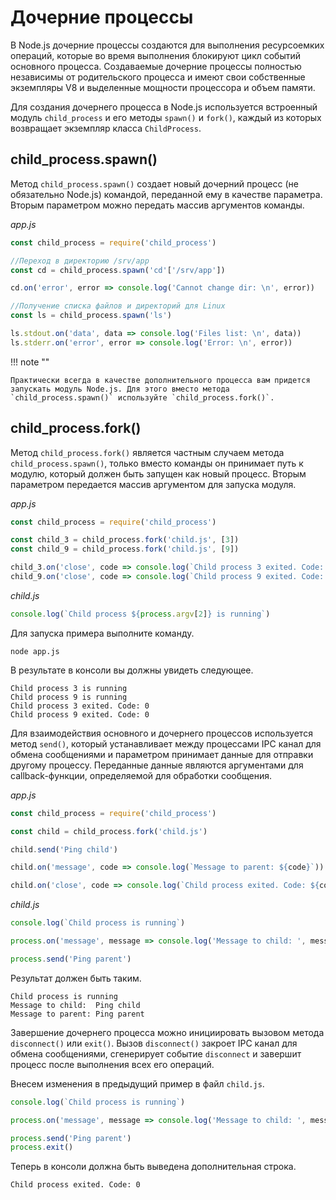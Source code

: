 # Дочерние процессы

В Node.js дочерние процессы создаются для выполнения ресурсоемких операций, которые во время выполнения блокируют цикл событий основного процесса. Создаваемые дочерние процессы полностью независимы от родительского процесса и имеют свои собственные экземпляры V8 и выделенные мощности процессора и объем памяти.

Для создания дочернего процесса в Node.js используется встроенный модуль `child_process` и его методы `spawn()` и `fork()`, каждый из которых возвращает экземпляр класса `ChildProcess`.

## child_process.spawn()

Метод `child_process.spawn()` создает новый дочерний процесс (не обязательно Node.js) командой, переданной ему в качестве параметра. Вторым параметром можно передать массив аргументов команды.

_app.js_

```js
const child_process = require('child_process')

//Переход в директорию /srv/app
const cd = child_process.spawn('cd'['/srv/app'])

cd.on('error', error => console.log('Cannot change dir: \n', error))

//Получение списка файлов и директорий для Linux
const ls = child_process.spawn('ls')

ls.stdout.on('data', data => console.log('Files list: \n', data))
ls.stderr.on('error', error => console.log('Error: \n', error))
```

!!! note ""

    Практически всегда в качестве дополнительного процесса вам придется запускать модуль Node.js. Для этого вместо метода `child_process.spawn()` используйте `child_process.fork()`.

## child_process.fork()

Метод `child_process.fork()` является частным случаем метода `child_process.spawn()`, только вместо команды он принимает путь к модулю, который должен быть запущен как новый процесс. Вторым параметром передается массив аргументом для запуска модуля.

_app.js_

```js
const child_process = require('child_process')

const child_3 = child_process.fork('child.js', [3])
const child_9 = child_process.fork('child.js', [9])

child_3.on('close', code => console.log(`Child process 3 exited. Code: ${code}`))
child_9.on('close', code => console.log(`Child process 9 exited. Code: ${code}`))
```

_child.js_

```js
console.log(`Child process ${process.argv[2]} is running`)
```

Для запуска примера выполните команду.

```
node app.js
```

В результате в консоли вы должны увидеть следующее.

```
Child process 3 is running
Child process 9 is running
Child process 3 exited. Code: 0
Child process 9 exited. Code: 0
```

Для взаимодействия основного и дочернего процессов используется метод `send()`, который устанавливает между процессами IPC канал для обмена сообщениями и параметром принимает данные для отправки другому процессу. Переданные данные являются аргументами для callback-функции, определяемой для обработки сообщения.

_app.js_

```js
const child_process = require('child_process')

const child = child_process.fork('child.js')

child.send('Ping child')

child.on('message', code => console.log(`Message to parent: ${code}`))

child.on('close', code => console.log(`Child process exited. Code: ${code}`))
```

_child.js_

```js
console.log(`Child process is running`)

process.on('message', message => console.log('Message to child: ', message))

process.send('Ping parent')
```

Результат должен быть таким.

```
Child process is running
Message to child:  Ping child
Message to parent: Ping parent
```

Завершение дочернего процесса можно инициировать вызовом метода `disconnect()` или `exit()`. Вызов `disconnect()` закроет IPC канал для обмена сообщениями, сгенерирует событие `disconnect` и завершит процесс после выполнения всех его операций.

Внесем изменения в предыдущий пример в файл `child.js`.

```js
console.log(`Child process is running`)

process.on('message', message => console.log('Message to child: ', message))

process.send('Ping parent')
process.exit()
```

Теперь в консоли должна быть выведена дополнительная строка.

```
Child process exited. Code: 0
```
